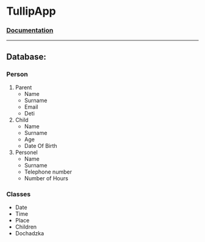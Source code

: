 # TullipApp
### [Documentation](./Documemtation/html/index.html)
---
## Database: 
### Person
  1. Parent
     - Name
     - Surname
     - Email
     - Deti
  2. Child
     - Name
     - Surname
     - Age
     - Date Of Birth
  3. Personel
      - Name
      - Surname
      - Telephone number
      - Number of Hours
### Classes
   - Date
   - Time
   - Place
   - Children
   - Dochadzka
